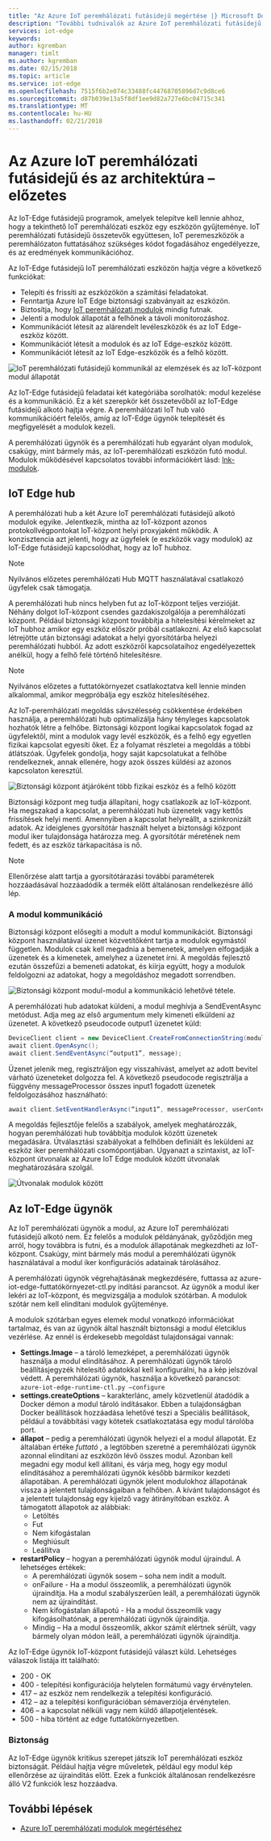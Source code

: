 ```yaml
---
title: "Az Azure IoT peremhálózati futásidejű megértése |} Microsoft Docs"
description: "További tudnivalók az Azure IoT peremhálózati futásidejű, és hogyan lehetővé teszi az edge-eszközök"
services: iot-edge
keywords: 
author: kgremban
manager: timlt
ms.author: kgremban
ms.date: 02/15/2018
ms.topic: article
ms.service: iot-edge
ms.openlocfilehash: 7515f6b2e074c33488fc44768705896d7c9d8ce6
ms.sourcegitcommit: d87b039e13a5f8df1ee9d82a727e6bc04715c341
ms.translationtype: MT
ms.contentlocale: hu-HU
ms.lasthandoff: 02/21/2018
---
```

# <a name="understand-the-azure-iot-edge-runtime-and-its-architecture---preview"></a>Az Azure IoT peremhálózati futásidejű és az architektúra – előzetes

Az IoT-Edge futásidejű programok, amelyek telepítve kell lennie ahhoz, hogy a tekinthető IoT peremhálózati eszköz egy eszközön gyűjteménye. IoT peremhálózati futásidejű összetevők együttesen, IoT peremeszközök a peremhálózaton futtatásához szükséges kódot fogadásához engedélyezze, és az eredmények kommunikációhoz. 

Az IoT-Edge futásidejű IoT peremhálózati eszközön hajtja végre a következő funkciókat:

* Telepíti és frissíti az eszközökön a számítási feladatokat.
* Fenntartja Azure IoT Edge biztonsági szabványait az eszközön.
* Biztosítja, hogy [IoT peremhálózati modulok][lnk-modulok] mindig futnak.
* Jelenti a modulok állapotát a felhőnek a távoli monitorozáshoz.
* Kommunikációt létesít az alárendelt levéleszközök és az IoT Edge-eszköz között.
* Kommunikációt létesít a modulok és az IoT Edge-eszköz között.
* Kommunikációt létesít az IoT Edge-eszközök és a felhő között.

![IoT peremhálózati futásidejű kommunikál az elemzések és az IoT-központ modul állapotát][1]

Az IoT-Edge futásidejű feladatai két kategóriába sorolhatók: modul kezelése és a kommunikáció. Ez a két szerepkör két összetevőből az IoT-Edge futásidejű alkotó hajtja végre. A peremhálózati IoT hub való kommunikációért felelős, amíg az IoT-Edge ügynök telepítését és megfigyelését a modulok kezeli. 

A peremhálózati ügynök és a peremhálózati hub egyaránt olyan modulok, csakúgy, mint bármely más, az IoT-peremhálózati eszközön futó modul. Modulok működésével kapcsolatos további információkért lásd: [lnk-modulok]. 

## <a name="iot-edge-hub"></a>IoT Edge hub

A peremhálózati hub a két Azure IoT peremhálózati futásidejű alkotó modulok egyike. Jelentkezik, mintha az IoT-központ azonos protokollvégpontokat IoT-központ helyi proxyjaként működik. A konzisztencia azt jelenti, hogy az ügyfelek (e eszközök vagy modulok) az IoT-Edge futásidejű kapcsolódhat, hogy az IoT hubhoz. 

>[!NOTE]
> Nyilvános előzetes peremhálózati Hub MQTT használatával csatlakozó ügyfelek csak támogatja.

A peremhálózati hub nincs helyben fut az IoT-központ teljes verzióját. Néhány dolgot IoT-központ csendes gazdakiszolgálója a peremhálózati központ. Például biztonsági központ továbbítja a hitelesítési kérelmeket az IoT hubhoz amikor egy eszköz először próbál csatlakozni. Az első kapcsolat létrejötte után biztonsági adatokat a helyi gyorsítótárba helyezi peremhálózati hubból. Az adott eszközről kapcsolataihoz engedélyezettek anélkül, hogy a felhő felé történő hitelesítésre. 

>[!NOTE]
> Nyilvános előzetes a futtatókörnyezet csatlakoztatva kell lennie minden alkalommal, amikor megpróbálja egy eszköz hitelesítéséhez.

Az IoT-peremhálózati megoldás sávszélesség csökkentése érdekében használja, a peremhálózati hub optimalizálja hány tényleges kapcsolatok hozhatók létre a felhőbe. Biztonsági központ logikai kapcsolatok fogad az ügyfelektől, mint a modulok vagy levél eszközök, és a felhő egy egyetlen fizikai kapcsolat egyesíti őket. Ez a folyamat részletei a megoldás a többi átlátszóak. Ügyfelek gondolja, hogy saját kapcsolatukat a felhőbe rendelkeznek, annak ellenére, hogy azok összes küldési az azonos kapcsolaton keresztül. 

![Biztonsági központ átjáróként több fizikai eszköz és a felhő között][2]

Biztonsági központ meg tudja állapítani, hogy csatlakozik az IoT-központ. Ha megszakad a kapcsolat, a peremhálózati hub üzenetek vagy kettős frissítések helyi menti. Amennyiben a kapcsolat helyreállt, a szinkronizált adatok. Az ideiglenes gyorsítótár használt helyet a biztonsági központ modul iker tulajdonsága határozza meg. A gyorsítótár méretének nem fedett, és az eszköz tárkapacitása is nő. 

>[!NOTE]
>Ellenőrzése alatt tartja a gyorsítótárazási további paraméterek hozzáadásával hozzáadódik a termék előtt általánosan rendelkezésre álló lép.

### <a name="module-communication"></a>A modul kommunikáció

Biztonsági központ elősegíti a modult a modul kommunikációt. Biztonsági központ használatával üzenet közvetítőként tartja a modulok egymástól független. Modulok csak kell megadnia a bemenetek, amelyen elfogadják a üzenetek és a kimenetek, amelyhez a üzenetet írni. A megoldás fejlesztő ezután összefűzi a bemeneti adatokat, és kiírja együtt, hogy a modulok feldolgozni az adatokat, hogy a megoldáshoz megadott sorrendben. 

![Biztonsági központ modul-modul a kommunikáció lehetővé tétele.][3]

A peremhálózati hub adatokat küldeni, a modul meghívja a SendEventAsync metódust. Adja meg az első argumentum mely kimeneti elküldeni az üzenetet. A következő pseudocode output1 üzenetet küld:

   ```csharp
   DeviceClient client = new DeviceClient.CreateFromConnectionString(moduleConnectionString, settings); 
   await client.OpenAsync(); 
   await client.SendEventAsync(“output1”, message); 
   ```

Üzenet jelenik meg, regisztráljon egy visszahívást, amelyet az adott bevitel várható üzeneteket dolgozza fel. A következő pseudocode regisztrálja a függvény messageProcessor összes input1 fogadott üzenetek feldolgozásához használható:

   ```csharp
   await client.SetEventHandlerAsync(“input1”, messageProcessor, userContext);
   ```

A megoldás fejlesztője felelős a szabályok, amelyek meghatározzák, hogyan peremhálózati hub továbbítja modulok között üzenetek megadására. Útválasztási szabályokat a felhőben definiált és leküldeni az eszköz iker peremhálózati csomópontjában. Ugyanazt a szintaxist, az IoT-központ útvonalak az Azure IoT Edge modulok között útvonalak meghatározására szolgál. 

<!--- For more info on how to declare routes between modules, see []. --->   

![Útvonalak modulok között][4]

## <a name="iot-edge-agent"></a>Az IoT-Edge ügynök

Az IoT peremhálózati ügynök a modul, az Azure IoT peremhálózati futásidejű alkotó nem. Ez felelős a modulok példányának, győződjön meg arról, hogy továbbra is futni, és a modulok állapotának megkezdheti az IoT-központ. Csakúgy, mint bármely más modul a peremhálózati ügynök használatával a modul iker konfigurációs adatainak tárolásához. 

A peremhálózati ügynök végrehajtásának megkezdésére, futtassa az azure-iot-edge-futtatókörnyezet-ctl.py indítási parancsot. Az ügynök a modul iker lekéri az IoT-központ, és megvizsgálja a modulok szótárban. A modulok szótár nem kell elindítani modulok gyűjteménye. 

A modulok szótárban egyes elemek modul vonatkozó információkat tartalmaz, és van az ügynök által használt biztonsági a modul életciklus vezérlése. Az ennél is érdekesebb megoldást tulajdonságai vannak: 

* **Settings.Image** – a tároló lemezképet, a peremhálózati ügynök használja a modul elindításához. A peremhálózati ügynök tároló beállításjegyzék hitelesítő adatokkal kell konfigurálni, ha a kép jelszóval védett. A peremhálózati ügynök, használja a következő parancsot: `azure-iot-edge-runtime-ctl.py –configure`
* **settings.createOptions** – karakterlánc, amely közvetlenül átadódik a Docker démon a modul tároló indításakor. Ebben a tulajdonságban Docker beállítások hozzáadása lehetővé teszi a Speciális beállítások, például a továbbítási vagy kötetek csatlakoztatása egy modul tárolóba port.  
* **állapot** – pedig a peremhálózati ügynök helyezi el a modul állapotát. Ez általában értéke *futtató* , a legtöbben szeretné a peremhálózati ügynök azonnal elindítani az eszközön lévő összes modul. Azonban kell megadni egy modul kell állítani, és várja meg, hogy egy modul elindításához a peremhálózati ügynök később bármikor kezdeti állapotában. A peremhálózati ügynök jelent modulokhoz állapotának vissza a jelentett tulajdonságaiban a felhőben. A kívánt tulajdonságot és a jelentett tulajdonság egy kijelző vagy átirányítóban eszköz. A támogatott állapotok az alábbiak:
   * Letöltés
   * Fut
   * Nem kifogástalan
   * Meghiúsult
   * Leállítva
* **restartPolicy** – hogyan a peremhálózati ügynök modul újraindul. A lehetséges értékek:
   * A peremhálózati ügynök sosem – soha nem indít a modult.
   * onFailure - Ha a modul összeomlik, a peremhálózati ügynök újraindítja. Ha a modul szabályszerűen leáll, a peremhálózati ügynök nem az újraindítást.
   * Nem kifogástalan állapotú - Ha a modul összeomlik vagy kifogásolhatónak, a peremhálózati ügynök újraindítja.
   * Mindig – Ha a modul összeomlik, akkor számít elértnek sérült, vagy bármely olyan módon leáll, a peremhálózati ügynök újraindítja. 

Az IoT-Edge ügynök IoT-központ futásidejű választ küld. Lehetséges válaszok listája itt található:
  * 200 - OK
  * 400 - telepítési konfigurációja helytelen formátumú vagy érvénytelen.
  * 417 – az eszköz nem rendelkezik a telepítési konfiguráció.
  * 412 – az a telepítési konfigurációban sémaverziója érvénytelen.
  * 406 – a kapcsolat nélküli vagy nem küldő állapotjelentések.
  * 500 - hiba történt az edge futtatókörnyezetben.

### <a name="security"></a>Biztonság

Az IoT-Edge ügynök kritikus szerepet játszik IoT peremhálózati eszköz biztonságát. Például hajtja végre műveletek, például egy modul kép ellenőrzése az újraindítás előtt. Ezek a funkciók általánosan rendelkezésre álló V2 funkciók lesz hozzáadva. 

<!-- For more information about the Azure IoT Edge security framework, see []. -->

## <a name="next-steps"></a>További lépések

- [Azure IoT peremhálózati modulok megértéséhez][lnk-modulok]

<!-- Images -->
[1]: ./media/iot-edge-runtime/pipeline.png
[2]: ./media/iot-edge-runtime/gateway.png
[3]: ./media/iot-edge-runtime/ModuleEndpoints.png
[4]: ./media/iot-edge-runtime/ModuleEndpointsWithRoutes.png

<!-- Links -->
[lnk-modulok]: iot-edge-modules.md